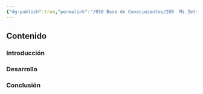 ```yaml
---
{"dg-publish":true,"permalink":"/050 Base de Conocimientos/200  Mi Zettelkasten/100 Docencia/IS1/2025/Clase 05 El Modelado/Zk !MOC El Modelado (Importancia y Principios)/","tags":["digitalGarden","moc","software","proceso"]}
---
```


## Contenido

### Introducción


### Desarrollo

### Conclusión
